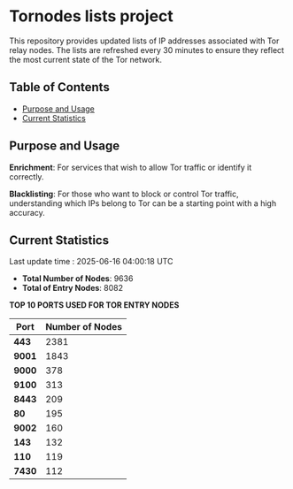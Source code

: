 # Tornodes lists project

This repository provides updated lists of IP addresses associated with Tor relay nodes. The lists are refreshed every 30 minutes to ensure they reflect the most current state of the Tor network.

## Table of Contents

- [Purpose and Usage](#purpose-and-usage)
- [Current Statistics](#current-statistics)


## Purpose and Usage

**Enrichment**: For services that wish to allow Tor traffic or identify it correctly.

**Blacklisting**: For those who want to block or control Tor traffic, understanding which IPs belong to Tor can be a starting point with a high accuracy.

## Current Statistics

Last update time : 2025-06-16 04:00:18 UTC

- **Total Number of Nodes**: 9636
- **Total of Entry Nodes**: 8082

**TOP 10 PORTS USED FOR TOR ENTRY NODES**

| **Port** | **Number of Nodes** |
|------|-----------------|
| **443**   | 2381  |
| **9001**   | 1843  |
| **9000**   | 378  |
| **9100**   | 313  |
| **8443**   | 209  |
| **80**   | 195  |
| **9002**   | 160  |
| **143**   | 132  |
| **110**   | 119  |
| **7430**   | 112  |


